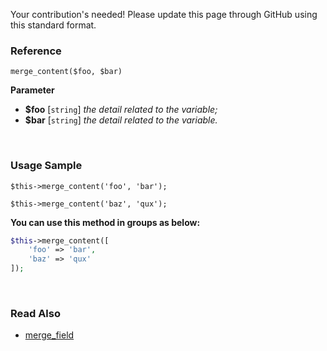 Your contribution's needed!
Please update this page through GitHub using this standard format.

### Reference
`merge_content($foo, $bar)`

**Parameter**
* **$foo** [`string`] *the detail related to the variable;*
* **$bar** [`string`] *the detail related to the variable.*

&nbsp;

### Usage Sample
`$this->merge_content('foo', 'bar');`

`$this->merge_content('baz', 'qux');`

**You can use this method in groups as below:**
```php
$this->merge_content([
    'foo' => 'bar',
    'baz' => 'qux'
]);
```

&nbsp;

### Read Also
* [merge_field](./merge_field)
